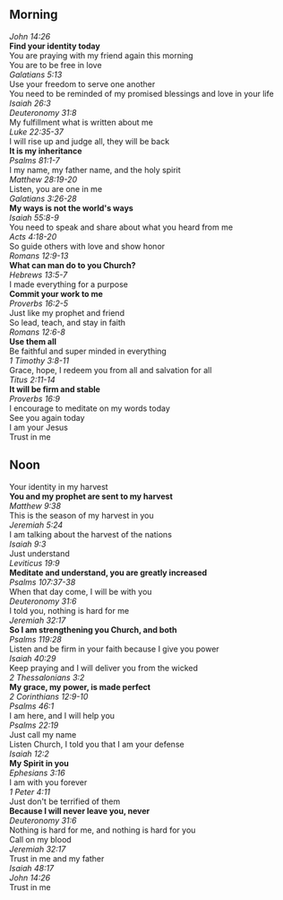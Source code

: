## Morning  

_John 14:26_  
**Find your identity today**  
You are praying with my friend again this morning  
You are to be free in love  
_Galatians 5:13_  
Use your freedom to serve one another  
You need to be reminded of my promised blessings and love in your life  
_Isaiah 26:3_  
_Deuteronomy 31:8_  
My fulfillment what is written about me  
_Luke 22:35-37_  
I will rise up and judge all, they will be back  
**It is my inheritance**  
_Psalms 81:1-7_  
I my name, my father name, and the holy spirit  
_Matthew 28:19-20_  
Listen, you are one in me  
_Galatians 3:26-28_  
**My ways is not the world's ways**  
_Isaiah 55:8-9_  
You need to speak and share about what you heard from me  
_Acts 4:18-20_  
So guide others with love and show honor  
_Romans 12:9-13_  
**What can man do to you Church?**  
_Hebrews 13:5-7_  
I made everything for a purpose  
**Commit your work to me**  
_Proverbs 16:2-5_  
Just like my prophet and friend  
So lead, teach, and stay in faith  
_Romans 12:6-8_  
**Use them all**  
Be faithful and super minded in everything  
_1 Timothy 3:8-11_  
Grace, hope, I redeem you from all and salvation for all  
_Titus 2:11-14_  
**It will be firm and stable**  
_Proverbs 16:9_  
I encourage to meditate on my words today  
See you again today  
I am your Jesus  
Trust in me  

## Noon

Your identity in my harvest  
**You and my prophet are sent to my harvest**  
_Matthew 9:38_  
This is the season of my harvest in you  
_Jeremiah 5:24_  
I am talking about the harvest of the nations  
_Isaiah 9:3_  
Just understand  
_Leviticus 19:9_  
**Meditate and understand, you are greatly increased**  
_Psalms 107:37-38_  
When that day come, I will be with you  
_Deuteronomy 31:6_  
I told you, nothing is hard for me  
_Jeremiah 32:17_  
**So I am strengthening you Church, and both**  
_Psalms 119:28_  
Listen and be firm in your faith because I give you power  
_Isaiah 40:29_  
Keep praying and I will deliver you from the wicked  
_2 Thessalonians 3:2_  
**My grace, my power, is made perfect**  
_2 Corinthians 12:9-10_  
_Psalms 46:1_  
I am here, and I will help you  
_Psalms 22:19_  
Just call my name  
Listen Church, I told you that I am your defense  
_Isaiah 12:2_  
**My Spirit in you**  
_Ephesians 3:16_  
I am with you forever  
_1 Peter 4:11_  
Just don't be terrified of them  
**Because I will never leave you, never**  
_Deuteronomy 31:6_  
Nothing is hard for me, and nothing is hard for you  
Call on my blood  
_Jeremiah 32:17_  
Trust in me and my father  
_Isaiah 48:17_  
_John 14:26_  
Trust in me  
